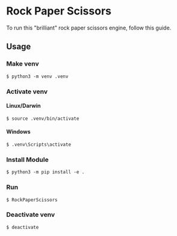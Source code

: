 # Rock Paper Scissors
To run this "brilliant" rock paper scissors engine, follow this guide.

## Usage
### Make venv
```
$ python3 -m venv .venv
```

### Activate venv
#### Linux/Darwin
```
$ source .venv/bin/activate
```
#### Windows
```
$ .venv\Scripts\activate
```

### Install Module
```
$ python3 -m pip install -e .
```

### Run
```
$ RockPaperScissors
```

### Deactivate venv
```
$ deactivate
```
